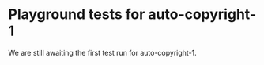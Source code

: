 # Playground tests for auto-copyright-1
We are still awaiting the first test run for auto-copyright-1.
